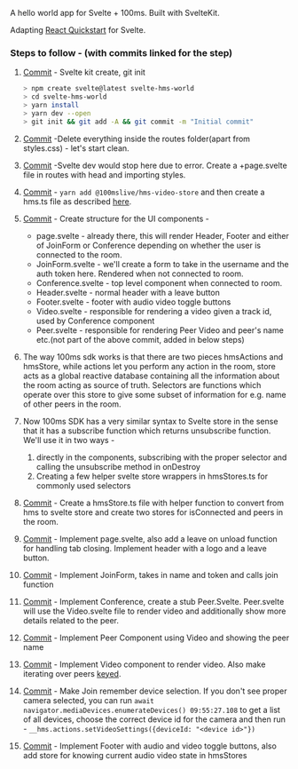 A hello world app for Svelte + 100ms. Built with SvelteKit.

Adapting [React Quickstart](https://www.100ms.live/docs/javascript/v2/guides/react-quickstart) for Svelte.

### Steps to follow - (with commits linked for the step)

1. [Commit](https://github.com/100mslive/svelte-100ms/commit/e8d29ab266b3d9a1b92a55bcf0d2c259dc206c51) - Svelte kit create, git init
   ```sh
   > npm create svelte@latest svelte-hms-world
   > cd svelte-hms-world
   > yarn install
   > yarn dev --open
   > git init && git add -A && git commit -m "Initial commit"
   ```

2. [Commit](https://github.com/100mslive/svelte-100ms/commit/da65da4875b279ab10cc43f2cc18a2aff0471388) -Delete everything inside the routes folder(apart from styles.css) - let's start clean.
3. [Commit](https://github.com/100mslive/svelte-100ms/commit/11f3359672ad89f6e0fdd0e8205d66a9847e53d7) -Svelte dev would stop here due to error. Create a +page.svelte file in routes with head and importing styles.
4. [Commit](https://github.com/100mslive/svelte-100ms/commit/37ed4c2d5cee13166d9aae433e05fc10031c5794) - `yarn add @100mslive/hms-video-store` and then create a hms.ts file as described [here](https://www.100ms.live/docs/javascript/v2/features/integration#java-script).
5. [Commit](https://github.com/100mslive/svelte-100ms/commit/1c73da6d6c35b3f8d72e7af431c352271f44c0a7) - Create structure for the UI components -
   - page.svelte - already there, this will render Header, Footer and either of JoinForm or Conference depending on whether the user is connected to the room. 
   - JoinForm.svelte - we'll create a form to take in the username and the auth token here. Rendered when not connected to room.
   - Conference.svelte - top level component when connected to room. 
   - Header.svelte - normal header with a leave button
   - Footer.svelte - footer with audio video toggle buttons
   - Video.svelte - responsible for rendering a video given a track id, used by Conference component
   - Peer.svelte - responsible for rendering Peer Video and peer's name etc.(not part of the above commit, added in below steps)
6. The way 100ms sdk works is that there are two pieces hmsActions and hmsStore, while actions let you perform any action in the room, store acts as a global reactive database containing all the information about the room acting as source of truth. Selectors are functions which operate over this store to give some subset of information for e.g. name of other peers in the room.
7. Now 100ms SDK has a very similar syntax to Svelte store in the sense that it has a subscribe function which returns unsubscribe function. We'll use it in two ways - 
   1. directly in the components, subscribing with the proper selector and calling the unsubscribe method in onDestroy
   2. Creating a few helper svelte store wrappers in hmsStores.ts for commonly used selectors
8. [Commit](https://github.com/100mslive/svelte-100ms/commit/1369ffb7df99011597ccef154e98ee46c0a15f79) - Create a hmsStore.ts file with helper function to convert from hms to svelte store and create two stores for isConnected and peers in the room.
9. [Commit](https://github.com/100mslive/svelte-100ms/commit/f56642e570ff6147d7dda4b0a476f5a8301fbc53) - Implement page.svelte, also add a leave on unload function for handling tab closing. Implement header with a logo and a leave button.
10. [Commit](https://github.com/100mslive/svelte-100ms/commit/5709a4b4246b181d9c2af6ff54a1ee27d477d2cf) - Implement JoinForm, takes in name and token and calls join function
11. [Commit](https://github.com/100mslive/svelte-100ms/commit/43b4e7c8e0aa4000e1295902846ce6e956b744f1) - Implement Conference, create a stub Peer.Svelte. Peer.svelte will use the Video.svelte file to render video and additionally show more details related to the peer.
12. [Commit](https://github.com/100mslive/svelte-100ms/commit/a378131b1957e0b7626ae32dc6670a8706374312) - Implement Peer Component using Video and showing the peer name
13. [Commit](https://github.com/100mslive/svelte-100ms/commit/e194353be5884a6f09694103b89f8fefbfd642cc) - Implement Video component to render video. Also make iterating over peers [keyed](https://svelte.dev/tutorial/keyed-each-blocks).
14. [Commit](https://github.com/100mslive/svelte-100ms/commit/1557c88d0360e561244b8577349d36ab2ee65dc9) - Make Join remember device selection. If you don't see proper camera selected, you can run `await navigator.mediaDevices.enumerateDevices()
    09:55:27.108` to get a list of all devices, choose the correct device id for the camera and then run - `__hms.actions.setVideoSettings({deviceId: "<device id>"})`
15. [Commit](https://github.com/100mslive/svelte-100ms/commit/64f8c659ea84f976043f880f11f2dcc1a994f199) - Implement Footer with audio and video toggle buttons, also add store for knowing current audio video state in hmsStores

